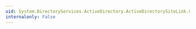 ```yaml
---
uid: System.DirectoryServices.ActiveDirectory.ActiveDirectorySiteLink.GetDirectoryEntry
internalonly: False
---
```

